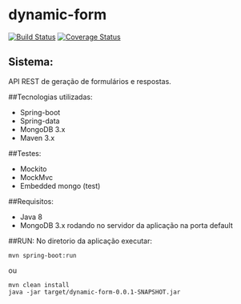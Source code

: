 # dynamic-form

[![Build Status](https://travis-ci.org/deroldo/dynamic-form.svg)](https://travis-ci.org/deroldo/dynamic-form)
[![Coverage Status](https://coveralls.io/repos/github/deroldo/dynamic-form/badge.svg?branch=master)](https://coveralls.io/github/deroldo/dynamic-form?branch=master)

## Sistema:
API REST de geração de formulários e respostas.

##Tecnologias utilizadas:
- Spring-boot
- Spring-data
- MongoDB 3.x
- Maven 3.x

##Testes:
- Mockito
- MockMvc
- Embedded mongo (test)

##Requisitos:
- Java 8
- MongoDB 3.x rodando no servidor da aplicação na porta default

##RUN:
No diretorio da aplicação executar:
```
mvn spring-boot:run
```
ou
```
mvn clean install
java -jar target/dynamic-form-0.0.1-SNAPSHOT.jar
```
